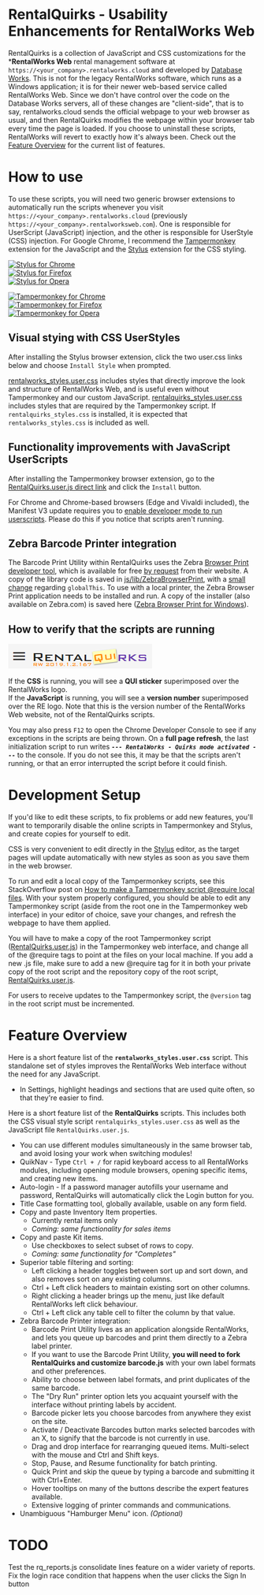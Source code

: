 # RentalQuirks - Usability Enhancements for RentalWorks Web

RentalQuirks is a collection of JavaScript and CSS customizations for the ***RentalWorks Web** rental management software at `https://<your_company>.rentalworks.cloud` and developed by [Database Works](https://dbworks.com/). This is not for the legacy RentalWorks software, which runs as a Windows application; it is for their newer web-based service called RentalWorks Web. Since we don't have control over the code on the Database Works servers, all of these changes are "client-side", that is to say, rentalworks.cloud sends the official webpage to your web browser as usual, and then RentalQuirks modifies the webpage within your browser tab every time the page is loaded. If you choose to uninstall these scripts, RentalWorks will revert to exactly how it's always been. Check out the [Feature Overview](#Feature-Overview) for the current list of features.

# How to use

To use these scripts, you will need two generic browser extensions to automatically run the scripts whenever you visit `https://<your_company>.rentalworks.cloud` (previously `https://<your_company>.rentalworksweb.com`). One is responsible for UserScript (JavaScript) injection, and the other is responsible for UserStyle (CSS) injection. For Google Chrome, I recommend the [Tampermonkey] extension for the JavaScript and the [Stylus] extension for the CSS styling.

[![Stylus for Chrome](https://img.shields.io/badge/Get_Stylus_for-Chrome-blue.svg)][StylusChrome]<br>
[![Stylus for Firefox](https://img.shields.io/badge/Get_Stylus_for-Firefox-orange.svg)][StylusFirefox]<br>
[![Stylus for Opera](https://img.shields.io/badge/Get_Stylus_for-Opera-red.svg)][StylusOpera]

[![Tampermonkey for Chrome](https://img.shields.io/badge/Get_Tampermonkey_for-Chrome-blue.svg)][TampermonkeyChrome]<br>
[![Tampermonkey for Firefox](https://img.shields.io/badge/Get_Tampermonkey_for-Firefox-orange.svg)][TampermonkeyFirefox]<br>
[![Tampermonkey for Opera](https://img.shields.io/badge/Get_Tampermonkey_for-Opera-red.svg)][TampermonkeyOpera]

## Visual stying with CSS UserStyles
After installing the Stylus browser extension, click the two user.css links below and choose `Install Style` when prompted.

[rentalworks_styles.user.css](../../raw/master/css/rentalworks_styles.user.css) includes styles that directly improve the look and structure of RentalWorks Web, and is useful even without Tampermonkey and our custom JavaScript.
[rentalquirks_styles.user.css](../../raw/master/css/rentalquirks_styles.user.css) includes styles that are required by the Tampermonkey script. If `rentalquirks_styles.css` is installed, it is expected that `rentalworks_styles.css` is included as well.

## Functionality improvements with JavaScript UserScripts
After installing the Tampermonkey browser extension, go to the [RentalQuirks.user.js direct link](../../raw/master/RentalQuirks.user.js) and click the `Install` button.

For Chrome and Chrome-based browsers (Edge and Vivaldi included), the Manifest V3 update requires you to [enable developer mode to run userscripts](https://www.tampermonkey.net/faq.php#Q209). Please do this if you notice that scripts aren't running.

## Zebra Barcode Printer integration

The Barcode Print Utility within RentalQuirks uses the Zebra [Browser Print developer tool](https://www.zebra.com/us/en/support-downloads/printer-software/by-request-software.html#browser-print), which is available for free [by request](https://www.zebra.com/us/en/forms/browser-print-request-javascript.html) from their website. A copy of the library code is saved in [js/lib/ZebraBrowserPrint](../../tree/master/js/lib/ZebraBrowserPrint), with a [small change](../../commit/88c9659b35fe7701a19f6839f4a25cbed57bf3f6) regarding `globalThis`. To use with a local printer, the Zebra Browser Print application needs to be installed and run. A copy of the installer (also available on Zebra.com) is saved here ([Zebra Browser Print for Windows](../../blob/master/zebra-browser-print-windows-v131445.exe)).

## How to verify that the scripts are running
![RentalWorks logo with QUIRKS and version number](img/RQ_logo.png "Rental Essentials logo with flower and version number")

If the **CSS** is running, you will see a **QUI sticker** superimposed over the RentalWorks logo.  
If the **JavaScript** is running, you will see a **version number** superimposed over the RE logo. Note that this is the version number of the RentalWorks Web website, not of the RentalQuirks scripts.

You may also press `F12` to open the Chrome Developer Console to see if any exceptions in the scripts are being thrown. On a **full page refresh**, the last initialization script to run writes ***`--- RentalWorks - Quirks mode activated ---`*** to the console. If you do not see this, it may be that the scripts aren't running, or that an error interrupted the script before it could finish.

# Development Setup

If you'd like to edit these scripts, to fix problems or add new features, you'll want to temporarily disable the online scripts in Tampermonkey and Stylus, and create copies for yourself to edit.

CSS is very convenient to edit directly in the [Stylus] editor, as the target pages will update automatically with new styles as soon as you save them in the web browser.

To run and edit a local copy of the Tampermonkey scripts, see this StackOverflow post on [How to make a Tampermonkey script @require local files](https://stackoverflow.com/questions/49509874/how-to-update-tampermonkey-script-to-a-local-file-programmatically). With your system properly configured, you should be able to edit any Tampermonkey script (aside from the root one in the Tampermonkey web interface) in your editor of choice, save your changes, and refresh the webpage to have them applied.

You will have to make a copy of the root Tampermonkey script ([RentalQuirks.user.js](RentalQuirks.user.js)) in the Tampermonkey web interface, and change all of the @require tags to point at the files on your local machine. If you add a new .js file, make sure to add a new @require tag for it in both your private copy of the root script and the repository copy of the root script, [RentalQuirks.user.js](RentalQuirks.user.js).

For users to receive updates to the Tampermonkey script, the `@version` tag in the root script must be incremented.

# Feature Overview

Here is a short feature list of the **`rentalworks_styles.user.css`** script. This standalone set of styles improves the RentalWorks Web interface without the need for any JavaScript.

- In Settings, highlight headings and sections that are used quite often, so that they're easier to find.


Here is a short feature list of the **RentalQuirks** scripts. This includes both the CSS visual style script `rentalquirks_styles.user.css` as well as the JavaScript file `RentalQuirks.user.js`.

- You can use different modules simultaneously in the same browser tab, and avoid losing your work when switching modules!
- QuikNav - Type `Ctrl + /` for rapid keyboard access to all RentalWorks modules, including opening module browsers, opening specific items, and creating new items.
- Auto-login - If a password manager autofills your username and password, RentalQuirks will automatically click the Login button for you.
- Title Case formatting tool, globally available, usable on any form field.
- Copy and paste Inventory Item properties.
  - Currently rental items only
  - *Coming: same functionality for sales items*
- Copy and paste Kit items.
  - Use checkboxes to select subset of rows to copy.
  - *Coming: same functionality for "Completes"*
- Superior table filtering and sorting:
  - Left clicking a header toggles between sort up and sort down, and also removes sort on any existing columns.
  - Ctrl + Left click headers to maintain existing sort on other columns.
  - Right clicking a header brings up the menu, just like default RentalWorks left click behaviour.
  - Ctrl + Left click any table cell to filter the column by that value.
- Zebra Barcode Printer integration:
  - Barcode Print Utility lives as an application alongside RentalWorks, and lets you queue up barcodes and print them directly to a Zebra label printer.
  - If you want to use the Barcode Print Utility, **you will need to fork RentalQuirks and customize barcode.js** with your own label formats and other preferences.
  - Ability to choose between label formats, and print duplicates of the same barcode.
  - The "Dry Run" printer option lets you acquaint yourself with the interface without printing labels by accident.
  - Barcode picker lets you choose barcodes from anywhere they exist on the site.
  - Activate / Deactivate Barcodes button marks selected barcodes with an X, to signify that the barcode is not currently in use.
  - Drag and drop interface for rearranging queued items. Multi-select with the mouse and Ctrl and Shift keys.
  - Stop, Pause, and Resume functionality for batch printing.
  - Quick Print and skip the queue by typing a barcode and submitting it with Ctrl+Enter.
  - Hover tooltips on many of the buttons describe the expert features available. 
  - Extensive logging of printer commands and communications.
- Unambiguous "Hamburger Menu" icon. *(Optional)*


# TODO
Test the rq_reports.js consolidate lines feature on a wider variety of reports.
Fix the login race condition that happens when the user clicks the Sign In button 

[Stylus]: https://add0n.com/stylus.html
[StylusChrome]: https://chrome.google.com/webstore/detail/stylus/clngdbkpkpeebahjckkjfobafhncgmne
[StylusFirefox]: https://addons.mozilla.org/en-US/firefox/addon/styl-us/
[StylusOpera]: https://addons.opera.com/en/extensions/details/stylus/

[Tampermonkey]: https://www.tampermonkey.net/
[TampermonkeyChrome]: https://chrome.google.com/webstore/detail/tampermonkey/dhdgffkkebhmkfjojejmpbldmpobfkfo
[TampermonkeyFirefox]: https://addons.mozilla.org/en-US/firefox/addon/tampermonkey/
[TampermonkeyOpera]: https://addons.opera.com/en/extensions/details/tampermonkey-beta/